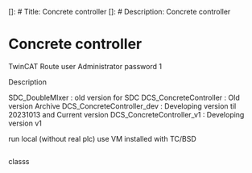 []: # Title: Concrete controller
[]: # Description: Concrete controller

# Concrete controller

TwinCAT Route
user Administrator
password 1

Description

SDC_DoubleMIxer : old version for SDC
DCS_ConcreteController : Old version Archive
DCS_ConcreteController_dev : Developing version til 20231013 and Current version
DCS_ConcreteController_v1 : Developing version v1

run local (without real plc)
use VM installed with TC/BSD

```mermaid

```

classs
